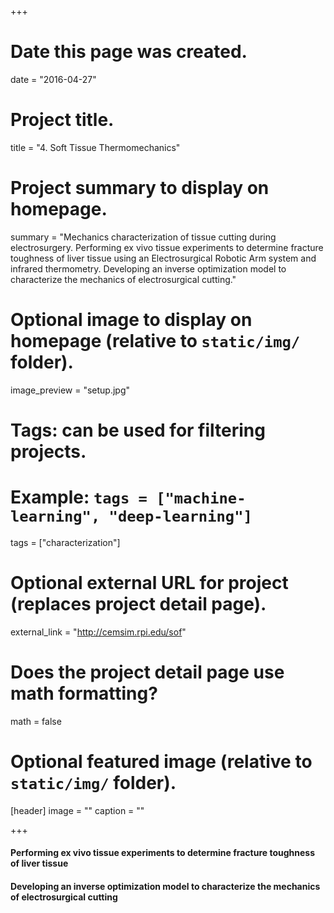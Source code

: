 +++
# Date this page was created.
date = "2016-04-27"

# Project title.
title = "4. Soft Tissue Thermomechanics"

# Project summary to display on homepage.
summary = "Mechanics characterization of tissue cutting during electrosurgery. Performing ex vivo tissue experiments to determine fracture toughness of liver tissue using an Electrosurgical Robotic Arm system and infrared thermometry. Developing an inverse optimization model to characterize the mechanics of electrosurgical cutting."

# Optional image to display on homepage (relative to `static/img/` folder).
image_preview = "setup.jpg"

# Tags: can be used for filtering projects.
# Example: `tags = ["machine-learning", "deep-learning"]`
tags = ["characterization"]

# Optional external URL for project (replaces project detail page).
external_link = "http://cemsim.rpi.edu/sof"

# Does the project detail page use math formatting?
math = false

# Optional featured image (relative to `static/img/` folder).
[header]
image = ""
caption = ""

+++
#### Performing ex vivo tissue experiments to determine fracture toughness of liver tissue
#### Developing an inverse optimization model to characterize the mechanics of electrosurgical cutting
